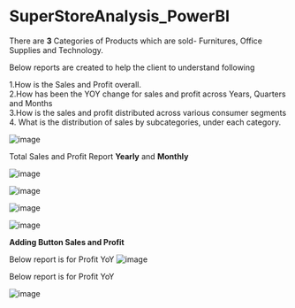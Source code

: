 # SuperStoreAnalysis_PowerBI

There are **3** Categories of Products which are sold- Furnitures, Office Supplies and Technology. 

Below reports are created to help the client to understand following

1.How is the Sales and Profit overall. <br />
2.How has been the YOY change for sales and profit across Years, Quarters and Months <br />
3.How is the sales and profit distributed across various consumer segments <br />
4. What is the distribution of sales by subcategories, under each category.

![image](https://user-images.githubusercontent.com/38419795/189784282-987b83d0-d7aa-40a4-88d3-3c4b12cf426a.png)

Total Sales and Profit Report **Yearly** and **Monthly**

![image](https://user-images.githubusercontent.com/38419795/190032358-49e4c5cd-2d7e-42dd-a3f0-b6f5d3bbe3c0.png)



![image](https://user-images.githubusercontent.com/38419795/190882802-a97d5bf7-88e5-4a34-a390-3ab529c80943.png)




![image](https://user-images.githubusercontent.com/38419795/190926007-6e8c72d1-f3b7-4572-b93e-24bd14933730.png)






![image](https://user-images.githubusercontent.com/38419795/190927111-b562958d-32b6-4ed7-8fa8-205be708a7f1.png)


**Adding Button Sales and Profit**

Below report is for Profit YoY
![image](https://user-images.githubusercontent.com/38419795/191143359-8b894f03-7ecc-4dcd-9dd0-8adbe8184bf2.png)


Below report is for Profit YoY

![image](https://user-images.githubusercontent.com/38419795/191143034-f90dd4a7-183d-4509-84eb-5ae604d6e878.png)




